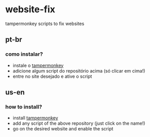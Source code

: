 # website-fix
tampermonkey scripts to fix websites

## pt-br
### como instalar?
* instale o [tampermonkey](https://www.tampermonkey.net/)
* adicione algum script do repositório acima (só clicar em cima!)
* entre no site desejado e ative o script

## us-en
### how to install?
* install [tampermonkey](https://www.tampermonkey.net/)
* add any script of the above repository (just click on the name!)
* go on the desired website and enable the script
